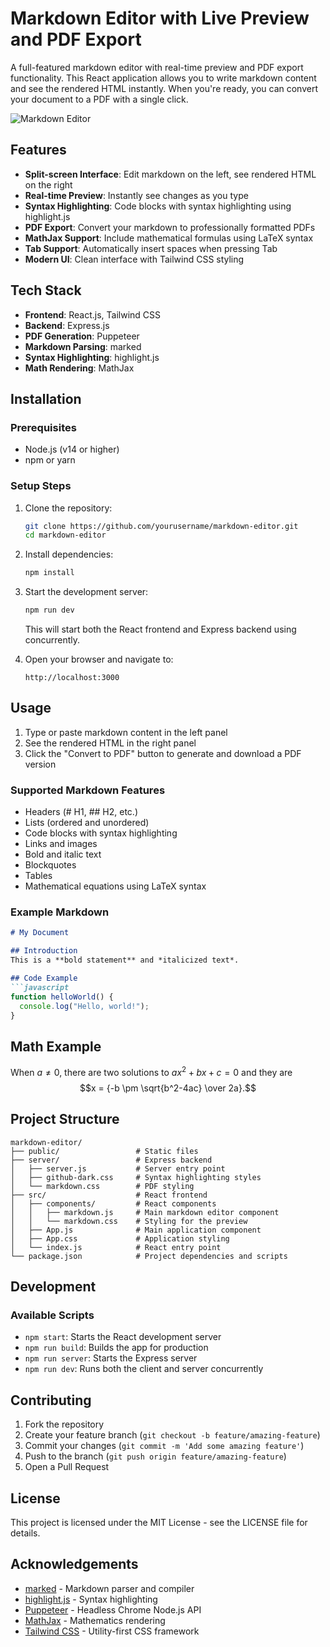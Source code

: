 # Markdown Editor with Live Preview and PDF Export

A full-featured markdown editor with real-time preview and PDF export functionality. This React application allows you to write markdown content and see the rendered HTML instantly. When you're ready, you can convert your document to a PDF with a single click.

![Markdown Editor](https://via.placeholder.com/800x400)

## Features

- **Split-screen Interface**: Edit markdown on the left, see rendered HTML on the right
- **Real-time Preview**: Instantly see changes as you type
- **Syntax Highlighting**: Code blocks with syntax highlighting using highlight.js
- **PDF Export**: Convert your markdown to professionally formatted PDFs
- **MathJax Support**: Include mathematical formulas using LaTeX syntax
- **Tab Support**: Automatically insert spaces when pressing Tab
- **Modern UI**: Clean interface with Tailwind CSS styling

## Tech Stack

- **Frontend**: React.js, Tailwind CSS
- **Backend**: Express.js
- **PDF Generation**: Puppeteer
- **Markdown Parsing**: marked
- **Syntax Highlighting**: highlight.js
- **Math Rendering**: MathJax

## Installation

### Prerequisites

- Node.js (v14 or higher)
- npm or yarn

### Setup Steps

1. Clone the repository:
   ```bash
   git clone https://github.com/yourusername/markdown-editor.git
   cd markdown-editor
   ```

2. Install dependencies:
   ```bash
   npm install
   ```

3. Start the development server:
   ```bash
   npm run dev
   ```
   This will start both the React frontend and Express backend using concurrently.

4. Open your browser and navigate to:
   ```
   http://localhost:3000
   ```

## Usage

1. Type or paste markdown content in the left panel
2. See the rendered HTML in the right panel
3. Click the "Convert to PDF" button to generate and download a PDF version

### Supported Markdown Features

- Headers (# H1, ## H2, etc.)
- Lists (ordered and unordered)
- Code blocks with syntax highlighting
- Links and images
- Bold and italic text
- Blockquotes
- Tables
- Mathematical equations using LaTeX syntax

### Example Markdown

```markdown
# My Document

## Introduction
This is a **bold statement** and *italicized text*.

## Code Example
```javascript
function helloWorld() {
  console.log("Hello, world!");
}
```

## Math Example
When $a \ne 0$, there are two solutions to $ax^2 + bx + c = 0$ and they are
$$x = {-b \pm \sqrt{b^2-4ac} \over 2a}.$$

## Project Structure

```
markdown-editor/
├── public/                 # Static files
├── server/                 # Express backend
│   ├── server.js           # Server entry point
│   ├── github-dark.css     # Syntax highlighting styles
│   └── markdown.css        # PDF styling
├── src/                    # React frontend
│   ├── components/         # React components
│   │   ├── markdown.js     # Main markdown editor component
│   │   └── markdown.css    # Styling for the preview
│   ├── App.js              # Main application component
│   ├── App.css             # Application styling
│   └── index.js            # React entry point
└── package.json            # Project dependencies and scripts
```

## Development

### Available Scripts

- `npm start`: Starts the React development server
- `npm run build`: Builds the app for production
- `npm run server`: Starts the Express server
- `npm run dev`: Runs both the client and server concurrently

## Contributing

1. Fork the repository
2. Create your feature branch (`git checkout -b feature/amazing-feature`)
3. Commit your changes (`git commit -m 'Add some amazing feature'`)
4. Push to the branch (`git push origin feature/amazing-feature`)
5. Open a Pull Request

## License

This project is licensed under the MIT License - see the LICENSE file for details.

## Acknowledgements

- [marked](https://github.com/markedjs/marked) - Markdown parser and compiler
- [highlight.js](https://highlightjs.org/) - Syntax highlighting
- [Puppeteer](https://pptr.dev/) - Headless Chrome Node.js API
- [MathJax](https://www.mathjax.org/) - Mathematics rendering
- [Tailwind CSS](https://tailwindcss.com/) - Utility-first CSS framework